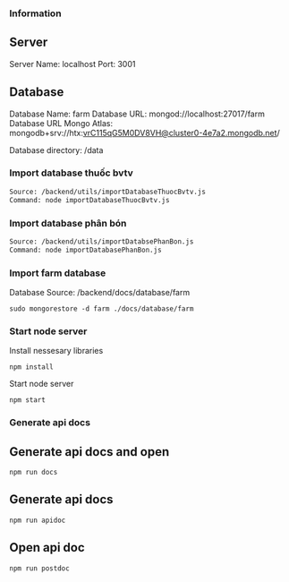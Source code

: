 ### Information

## Server

Server Name: localhost
Port: 3001

## Database

Database Name: farm
Database URL: mongod://localhost:27017/farm
Database URL Mongo Atlas: mongodb+srv://htx:vrC115qG5M0DV8VH@cluster0-4e7a2.mongodb.net/

Database directory: /data

### Import database thuốc bvtv

```bash
Source: /backend/utils/importDatabaseThuocBvtv.js
Command: node importDatabaseThuocBvtv.js
```

### Import database phân bón

```bash
Source: /backend/utils/importDatabsePhanBon.js
Command: node importDatabasePhanBon.js
```

### Import farm database

Database Source: /backend/docs/database/farm

```
sudo mongorestore -d farm ./docs/database/farm

```

### Start node server

Install nessesary libraries

```
npm install
```

Start node server

```
npm start
```
### Generate api docs
## Generate api docs and open
```
npm run docs
```
## Generate api docs
```
npm run apidoc
```
## Open api doc
```
npm run postdoc
```